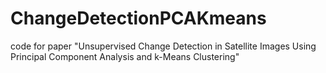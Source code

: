 # ChangeDetectionPCAKmeans
code for paper "Unsupervised Change Detection in Satellite Images Using Principal Component Analysis and k-Means Clustering"
